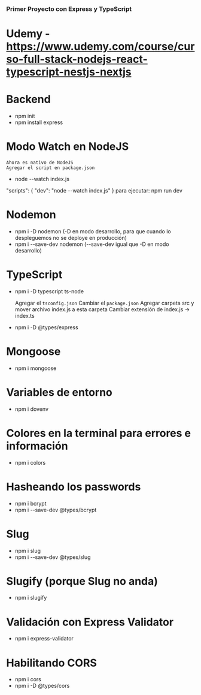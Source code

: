 ### Primer Proyecto con Express y TypeScript
#
# Udemy - https://www.udemy.com/course/curso-full-stack-nodejs-react-typescript-nestjs-nextjs

# Backend

- npm init
- npm install express

# Modo Watch en NodeJS
    Ahora es nativo de NodeJS
    Agregar el script en package.json

- node --watch index.js

"scripts": {
    "dev": "node --watch index.js"
  }
para ejecutar: npm run dev

# Nodemon
- npm i -D nodemon (-D en modo desarrollo, para que cuando lo despleguemos no se deploye en producción)
- npm i --save-dev nodemon (--save-dev igual que -D en modo desarrollo)

# TypeScript
- npm i -D typescript ts-node
 
    Agregar el `tsconfig.json`
    Cambiar el `package.json`
    Agregar carpeta src y mover archivo index.js a esta carpeta
    Cambiar extensión de index.js -> index.ts
- npm i -D @types/express

# Mongoose
- npm i mongoose

# Variables de entorno
- npm i dovenv

# Colores en la terminal para errores e información
- npm i colors

# Hasheando los passwords
- npm i bcrypt
- npm i --save-dev @types/bcrypt

# Slug
- npm i slug
- npm i --save-dev @types/slug

# Slugify (porque Slug no anda)
- npm i slugify

# Validación con Express Validator
- npm i express-validator

# Habilitando CORS
- npm i cors
- npm i -D @types/cors